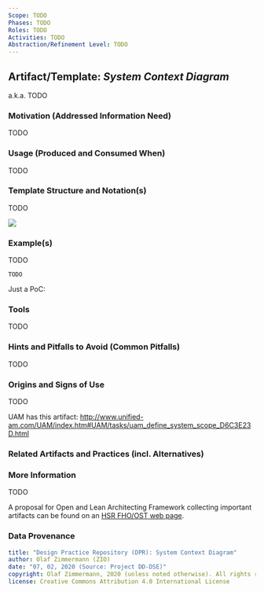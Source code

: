```yaml
---
Scope: TODO
Phases: TODO
Roles: TODO
Activities: TODO
Abstraction/Refinement Level: TODO
---
```



Artifact/Template: *System Context Diagram*
-------------------------------------------
<!--Alternate names or candidate names) can be listed as "Also known as " here.-->
a.k.a. TODO

### Motivation (Addressed Information Need) 
<!--Purpose -->
TODO


### Usage (Produced and Consumed When)
<!--AA/AS/AE, must identify the producing role and the target audience-->
TODO 


### Template Structure and Notation(s)
<!-- What to do, artifact to produce; minimum, medium maximum diligence/verbosity (?)-->  
TODO

![](./images/NN.png)


### Example(s)
<!-- Must be concrete, ideally give three ones, one for each verbosity/fidelity level basic, medium, full-->
TODO

~~~
TODO
~~~

Just a PoC:

### Tools
<!--From AA, should call out what one needs to be able to do on beginner, intermediate, advanced level; as a team -->
TODO


### Hints and Pitfalls to Avoid (Common Pitfalls)
<!--See ART, don’t overdo etc.-->
TODO


### Origins and Signs of Use
<!-- From PLOPs and from AA-->
TODO

UAM has this artifact: <http://www.unified-am.com/UAM/index.htm#UAM/tasks/uam_define_system_scope_D6C3E23D.html>


### Related Artifacts and Practices (incl. Alternatives)
<!--in DPR/OLAF and elsewhere-->


### More Information
TODO

A proposal for Open and Lean Architecting Framework collecting important artifacts can be found on an [HSR FHO/OST web page](https://www.ifs.hsr.ch/index.php?id=13195&L=4).


### Data Provenance 

```yaml
title: "Design Practice Repository (DPR): System Context Diagram"
author: Olaf Zimmermann (ZIO)
date: "07, 02, 2020 (Source: Project DD-DSE)"
copyright: Olaf Zimmermann, 2020 (unless noted otherwise). All rights reserved.
license: Creative Commons Attribution 4.0 International License
```